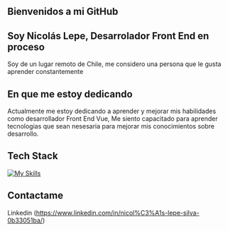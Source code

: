 ## Bienvenidos a mi GitHub
## Soy Nicolás Lepe, Desarrolador Front End en proceso
Soy de un lugar remoto de Chile, me considero una persona que le gusta aprender constantemente

## En que me estoy dedicando
Actualmente me estoy dedicando a aprender y mejorar mis habilidades como desarrollador Front End Vue, Me siento capacitado para aprender tecnologias que sean nesesaria para mejorar mis conocimientos sobre desarrollo.

## Tech Stack 
[![My Skills](https://skillicons.dev/icons?i=html,css,bootstrap,js,vue)](https://skillicons.dev)

## Contactame
 Linkedin (https://www.linkedin.com/in/nicol%C3%A1s-lepe-silva-0b33051ba/)
 




